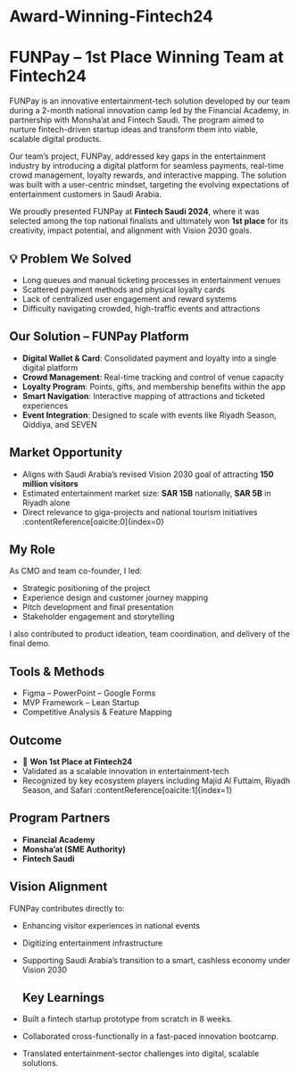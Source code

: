 # Award-Winning-Fintech24
# FUNPay – 1st Place Winning Team at Fintech24

FUNPay is an innovative entertainment-tech solution developed by our team during a 2-month national innovation camp led by the Financial Academy, in partnership with Monsha’at and Fintech Saudi. The program aimed to nurture fintech-driven startup ideas and transform them into viable, scalable digital products.

Our team’s project, FUNPay, addressed key gaps in the entertainment industry by introducing a digital platform for seamless payments, real-time crowd management, loyalty rewards, and interactive mapping. The solution was built with a user-centric mindset, targeting the evolving expectations of entertainment customers in Saudi Arabia.

We proudly presented FUNPay at **Fintech Saudi 2024**, where it was selected among the top national finalists and ultimately won **1st place** for its creativity, impact potential, and alignment with Vision 2030 goals.

## 💡 Problem We Solved

- Long queues and manual ticketing processes in entertainment venues  
- Scattered payment methods and physical loyalty cards  
- Lack of centralized user engagement and reward systems  
- Difficulty navigating crowded, high-traffic events and attractions

## Our Solution – FUNPay Platform

- **Digital Wallet & Card**: Consolidated payment and loyalty into a single digital platform  
- **Crowd Management**: Real-time tracking and control of venue capacity  
- **Loyalty Program**: Points, gifts, and membership benefits within the app  
- **Smart Navigation**: Interactive mapping of attractions and ticketed experiences  
- **Event Integration**: Designed to scale with events like Riyadh Season, Qiddiya, and SEVEN


## Market Opportunity

- Aligns with Saudi Arabia’s revised Vision 2030 goal of attracting **150 million visitors**  
- Estimated entertainment market size: **SAR 15B** nationally, **SAR 5B** in Riyadh alone  
- Direct relevance to giga-projects and national tourism initiatives :contentReference[oaicite:0]{index=0}
  
## My Role

As CMO and team co-founder, I led:
- Strategic positioning of the project  
- Experience design and customer journey mapping  
- Pitch development and final presentation  
- Stakeholder engagement and storytelling

I also contributed to product ideation, team coordination, and delivery of the final demo.

## Tools & Methods

- Figma – PowerPoint – Google Forms  
- MVP Framework – Lean Startup  
- Competitive Analysis & Feature Mapping

## Outcome

- 🥇 **Won 1st Place at Fintech24**  
- Validated as a scalable innovation in entertainment-tech  
- Recognized by key ecosystem players including Majid Al Futtaim, Riyadh Season, and Safari :contentReference[oaicite:1]{index=1}

## Program Partners

-  **Financial Academy**  
-  **Monsha’at (SME Authority)**  
-  **Fintech Saudi**

## Vision Alignment

FUNPay contributes directly to:
- Enhancing visitor experiences in national events  
- Digitizing entertainment infrastructure  
- Supporting Saudi Arabia’s transition to a smart, cashless economy under Vision 2030
  
  ## Key Learnings
- Built a fintech startup prototype from scratch in 8 weeks.
- Collaborated cross-functionally in a fast-paced innovation bootcamp.
- Translated entertainment-sector challenges into digital, scalable solutions.
